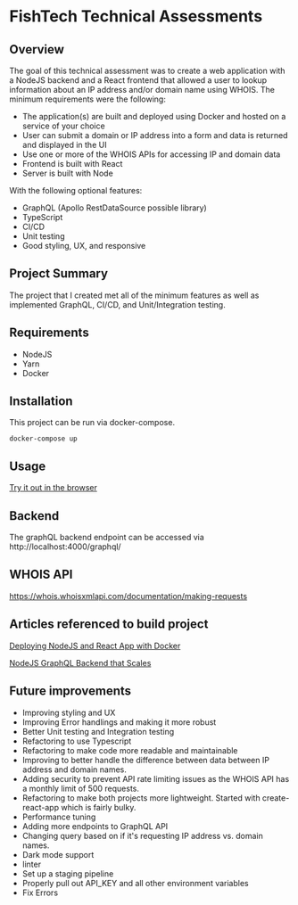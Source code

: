 # FishTech Technical Assessments
## Overview
The goal of this technical assessment was to create a web application with a NodeJS backend and a React frontend that allowed a user to lookup information about an IP address and/or domain name using WHOIS. The minimum requirements were the following: 
* The application(s) are built and deployed using Docker and hosted on a service of your choice
* User can submit a domain or IP address into a form and data is returned and displayed in the UI
* Use one or more of the WHOIS APIs for accessing IP and domain data
* Frontend is built with React
* Server is built with Node

With the following optional features:
* GraphQL (Apollo RestDataSource possible library)
* TypeScript
* CI/CD
* Unit testing
* Good styling, UX, and responsive

## Project Summary
The project that I created met all of the minimum features as well as implemented GraphQL, CI/CD, and Unit/Integration testing.

## Requirements
* NodeJS
* Yarn
* Docker

## Installation
This project can be run via docker-compose.
```
docker-compose up
```

## Usage
[Try it out in the browser](http://localhost/)

## Backend
The graphQL backend endpoint can be accessed via http://localhost:4000/graphql/

## WHOIS API
https://whois.whoisxmlapi.com/documentation/making-requests

## Articles referenced to build project
[Deploying NodeJS and React App with Docker](https://towardsdatascience.com/deploying-a-react-nodejs-application-with-docker-part-i-of-ii-910bc6edb46e)

[NodeJS GraphQL Backend that Scales](https://javascript.plainenglish.io/writing-a-node-js-graphql-backend-that-actually-scales-a-complete-guide-part-1-setup-cddceae25bdc)

## Future improvements
* Improving styling and UX
* Improving Error handlings and making it more robust
* Better Unit testing and Integration testing
* Refactoring to use Typescript
* Refactoring to make code more readable and maintainable
* Improving to better handle the difference between data between IP address and domain names. 
* Adding security to prevent API rate limiting issues as the WHOIS API has a monthly limit of 500 requests. 
* Refactoring to make both projects more lightweight. Started with create-react-app which is fairly bulky. 
* Performance tuning
* Adding more endpoints to GraphQL API
* Changing query based on if it's requesting IP address vs. domain names. 
* Dark mode support
* linter
* Set up a staging pipeline
* Properly pull out API_KEY and all other environment variables
* Fix Errors 
